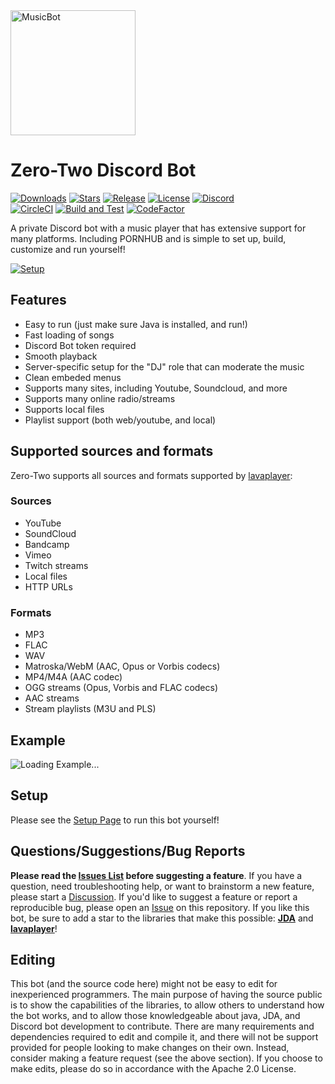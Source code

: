 <img height="200" src="https://i.imgur.com/zrE80HY.png" title="MusicBot" width="200"/>

# Zero-Two Discord Bot

[![Downloads](https://img.shields.io/github/downloads/jagrosh/MusicBot/total.svg)](https://github.com/TryNotDying/Zero-Two/releases/latest)
[![Stars](https://img.shields.io/github/stars/jagrosh/MusicBot.svg)](https://github.com/TryNotDying/Zero-Two/stargazers)
[![Release](https://img.shields.io/github/release/jagrosh/MusicBot.svg)](https://github.com/TryNotDying/Zero-Two/releases/latest)
[![License](https://img.shields.io/github/license/jagrosh/MusicBot.svg)](https://github.com/TryNotDying/Zero-Two/blob/master/LICENSE)
[![Discord](https://discordapp.com/api/guilds/147698382092238848/widget.png)](https://discord.gg/inserthere)<br>
[![CircleCI](https://dl.circleci.com/status-badge/img/gh/jagrosh/MusicBot/tree/master.svg?style=svg)](https://dl.circleci.com/status-badge/redirect/gh/TryNotDying/Zero-Two/tree/master)
[![Build and Test](https://github.com/jagrosh/MusicBot/actions/workflows/build-and-test.yml/badge.svg)](https://github.com/TryNotDying/Zero-Two/actions/workflows/build-and-test.yml)
[![CodeFactor](https://www.codefactor.io/repository/github/jagrosh/musicbot/badge)](https://www.codefactor.io/repository/github/TryNotDying/Zero-Two)

A private Discord bot with a music player that has extensive support for many platforms. Including PORNHUB and is simple to set up, build, customize and run yourself!

[![Setup](http://i.imgur.com/VvXYp5j.png)](https://jmusicbot.com/setup)

## Features
  * Easy to run (just make sure Java is installed, and run!)
  * Fast loading of songs
  * Discord Bot token required
  * Smooth playback
  * Server-specific setup for the "DJ" role that can moderate the music
  * Clean embeded menus
  * Supports many sites, including Youtube, Soundcloud, and more
  * Supports many online radio/streams
  * Supports local files
  * Playlist support (both web/youtube, and local)

## Supported sources and formats
Zero-Two supports all sources and formats supported by [lavaplayer](https://github.com/sedmelluq/lavaplayer#supported-formats):
### Sources
  * YouTube
  * SoundCloud
  * Bandcamp
  * Vimeo
  * Twitch streams
  * Local files
  * HTTP URLs
### Formats
  * MP3
  * FLAC
  * WAV
  * Matroska/WebM (AAC, Opus or Vorbis codecs)
  * MP4/M4A (AAC codec)
  * OGG streams (Opus, Vorbis and FLAC codecs)
  * AAC streams
  * Stream playlists (M3U and PLS)

## Example
![Loading Example...](https://i.imgur.com/kVtTKvS.gif)

## Setup
Please see the [Setup Page](https://jmusicbot.com/setup) to run this bot yourself!

## Questions/Suggestions/Bug Reports
**Please read the [Issues List](https://github.com/TryNotDying/Zero-Two/issues) before suggesting a feature**. If you have a question, need troubleshooting help, or want to brainstorm a new feature, please start a [Discussion](https://github.com/TryNotDying/Zero-Two/discussions). If you'd like to suggest a feature or report a reproducible bug, please open an [Issue](https://github.com/TryNotDying/Zero-Two/issues) on this repository. If you like this bot, be sure to add a star to the libraries that make this possible: [**JDA**](https://github.com/DV8FromTheWorld/JDA) and [**lavaplayer**](https://github.com/sedmelluq/lavaplayer)!

## Editing
This bot (and the source code here) might not be easy to edit for inexperienced programmers. The main purpose of having the source public is to show the capabilities of the libraries, to allow others to understand how the bot works, and to allow those knowledgeable about java, JDA, and Discord bot development to contribute. There are many requirements and dependencies required to edit and compile it, and there will not be support provided for people looking to make changes on their own. Instead, consider making a feature request (see the above section). If you choose to make edits, please do so in accordance with the Apache 2.0 License.
